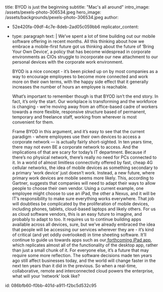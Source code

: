 title: BYOD is just the beginning
subtitle: "Mac's all around"
intro_image: /assets/pexels-photo-306534.jpeg
hero_image: /assets/backgrounds/pexels-photo-306534.jpeg
author:
  - 52e420fa-09df-4c7e-8deb-2ad05c059bb6
replicator_content:
  - 
    type: paragraph
    text: |
      We’ve spent a lot of time building out our mobile software offering in recent months. All this thinking about how we embrace a mobile-first future got us thinking about the future of ‘Bring Your Own Device’, a policy that has become widespread in corporate environments as CIOs struggle to incorporate our new attachment to our personal devices with the corporate work environment.
      
      BYOD is a nice concept - it’s been picked up on by most companies as a way to encourage employees to become more connected and work more on their own terms, with the happy side effect that it generally increases the number of hours an employee is reachable.
      
      What’s important to remember though is that BYOD isn’t the end story. In fact, it’s only the start. Our workplace is transforming and the workforce is changing - we’re moving away from an office-based cadre of workers towards a more flexible, responsive structure based of permanent, temporary and freelance staff, working from wherever is most convenient for them.
      
      <![CDATA[<img class="aligncenter size-large wp-image-907" alt="1105261_38986856" src="https://www.precursive.com/assets/media/1105261_38986856-1024x757.jpg" width="940" height="694" />
      
      Frame BYOD in this argument, and it’s easy to see that the current paradigm - where employees use their own devices to access a corporate network — is actually fairly short-sighted. In ten years time, there may not even BE a corporate network to access. And the implications of that are scary for today’s IT department. Because if there’s no physical network, there’s really no need for PCs connected to it.
      
      In a world of almost limitless connectivity offered by fast, cheap 4G cellular networks, the idea of mobile devices as something secondary to a primary ‘work device’ just doesn’t work. Instead, a new future, where primary work devices are mobile seems more likely. This, according to Gartner, suggests that companies will need to adapt their ways to allow people to choose their own vendor. Using a current example, one employee might choose to use an iPad, the other a Nexus, and it will be IT’s responsibility to make sure everything works everywhere. That job will doubtless be complicated by the proliferation of mobile devices, including phones, tablets, cloud-based laptops and likely others.
      
      For us as cloud software vendors, this is an easy future to imagine, and probably to adapt to too. It requires us to continue building apps available across all devices, sure, but we’ve already embraced the idea that people will be accessing our services wherever they are - it’s kind of critical (and yet oddly overlooked) in time sheeting software. It’ll continue to guide us towards apps such as our<a title="Resource management software for iPad – register today!" href="http://www.precursive.co.uk/resource-management-software-for-ipad-register-today/"> forthcoming iPad app</a>, which replicates almost all of the functionality of the desktop app, rather than just a small chunk of it.
      
      For everyone else, it’s a future that may require some more reflection. The software decisions made ten years ago still affect businesses today, and the world will change faster in the next ten years than it did in the previous. So when a real-time, collaborative, remote and interconnected cloud powers the enterprise, what will your ‘network’ look like?
id: 086bfb60-f0bb-401d-a911-f2bc5d532c95
